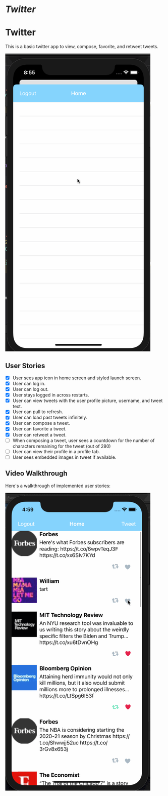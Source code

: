 # *Twitter*

# Twitter

This is a basic twitter app to view, compose, favorite, and retweet tweets.

<img src='./twitter1.gif' title='Video Walkthrough' width='' alt='Video Walkthrough' />

## User Stories

- [x] User sees app icon in home screen and styled launch screen.
- [x] User can log in. 
- [x] User can log out. 
- [x] User stays logged in across restarts. 
- [x] User can view tweets with the user profile picture, username, and tweet text. 
- [x] User can pull to refresh.
- [x] User can load past tweets infinitely.
- [x] User can compose a tweet. 
- [x] User can favorite a tweet. 
- [x] User can retweet a tweet. 
- [ ] When composing a tweet, user sees a countdown for the number of characters remaining for the tweet (out of 280)
- [ ] User can view their profile in a profile tab. 
- [ ] User sees embedded images in tweet if available. 

## Video Walkthrough

Here's a walkthrough of implemented user stories:

<img src='./twitter2.gif' title='Video Walkthrough' width='' alt='Video Walkthrough' />

